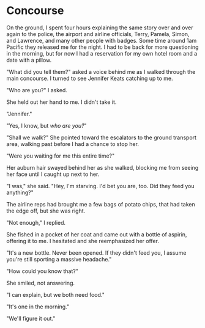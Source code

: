 # Concourse

On the ground, I spent four hours explaining the same story over and over again to the police, the airport and airline officials, Terry, Pamela, Simon, and Lawrence, and many other people with badges.
Some time around 1am Pacific they released me for the night.
I had to be back for more questioning in the morning, but for now I had a reservation for my own hotel room and a date with a pillow.

"What did you tell them?" asked a voice behind me as I walked through the main concourse.
I turned to see Jennifer Keats catching up to me.

"Who are you?" I asked.

She held out her hand to me.
I didn't take it.

"Jennifer."

"Yes, I know, but _who are you?_"

"Shall we walk?"
She pointed toward the escalators to the ground transport area, walking past before I had a chance to stop her.

"Were you waiting for me this entire time?"

Her auburn hair swayed behind her as she walked, blocking me from seeing her face until I caught up next to her.

"I was," she said.
"Hey, I'm starving.
I'd bet you are, too.
Did they feed you anything?"

The airline reps had brought me a few bags of potato chips, that had taken the edge off, but she was right.

"Not enough," I replied.

She fished in a pocket of her coat and came out with a bottle of aspirin, offering it to me.
I hesitated and she reemphasized her offer.

"It's a new bottle.
Never been opened.
If they didn't feed you, I assume you're still sporting a massive headache."

"How could you know that?"


She smiled, not answering.

"I can explain, but we both need food."

"It's one in the morning."

"We'll figure it out."